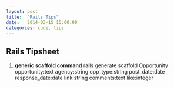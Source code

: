 ```yaml
---
layout: post
title:  "Rails Tips"
date:   2014-03-15 15:00:00
categories: code, tips
---
```


Rails Tipsheet
--------------
1. **generic scaffold command** rails generate scaffold Opportunity opportunity:text agency:string opp_type:string  post_date:date response_date:date link:string  comments:text like:integer


